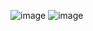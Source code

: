 ![image](https://github.com/SarfarazQadir/PHP-OOP-CRUD-INTERVIEW/assets/144503703/a1fb6584-0c91-4bbc-bb2c-7abc1cd7da6e)
![image](https://github.com/SarfarazQadir/PHP-OOP-CRUD-INTERVIEW/assets/144503703/8f04143c-0712-4af0-b44d-71fdea531ffb)
